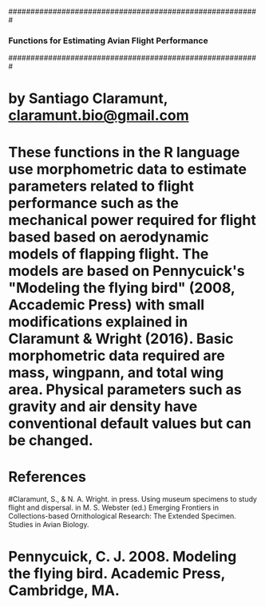 #########################################################
### Functions for Estimating Avian Flight Performance ###
#########################################################

# by Santiago Claramunt, claramunt.bio@gmail.com

# These functions in the R language use morphometric data to estimate parameters related to flight performance such as the mechanical power required for flight based based on aerodynamic models of flapping flight. The models are based on Pennycuick's "Modeling the flying bird" (2008, Accademic Press) with small modifications explained in Claramunt & Wright (2016). Basic morphometric data required are mass, wingpann, and total wing area. Physical parameters such as gravity and air density have conventional default values but can be changed.

# References #

#Claramunt, S., & N. A. Wright. in press. Using museum specimens to study flight and dispersal. in M. S. Webster (ed.) Emerging Frontiers in Collections-based Ornithological Research: The Extended Specimen. Studies in Avian Biology.
# Pennycuick, C. J. 2008. Modeling the flying bird. Academic Press, Cambridge, MA.

